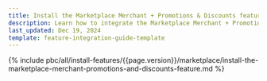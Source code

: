 ```yaml
---
title: Install the Marketplace Merchant + Promotions & Discounts feature
description: Learn how to integrate the Marketplace Merchant + Promotions & Discounts feature into a Spryker project.
last_updated: Dec 19, 2024
template: feature-integration-guide-template  
---
```


{% include pbc/all/install-features/{{page.version}}/marketplace/install-the-marketplace-merchant-promotions-and-discounts-feature.md %} <!-- To edit, see /_includes/pbc/all/install-features/202505.0/marketplace/install-the-marketplace-merchant-promotions-and-discounts-feature.md -->
